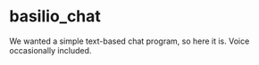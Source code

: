 # basilio_chat
We wanted a simple text-based chat program, so here it is.
Voice occasionally included.
